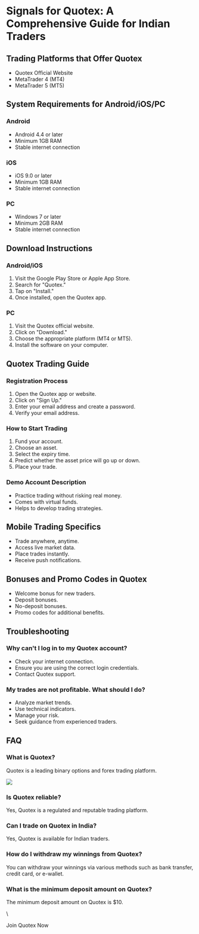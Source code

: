 # Signals for Quotex: A Comprehensive Guide for Indian Traders

## Trading Platforms that Offer Quotex

-   Quotex Official Website
-   MetaTrader 4 (MT4)
-   MetaTrader 5 (MT5)

## System Requirements for Android/iOS/PC

### Android

-   Android 4.4 or later
-   Minimum 1GB RAM
-   Stable internet connection

### iOS

-   iOS 9.0 or later
-   Minimum 1GB RAM
-   Stable internet connection

### PC

-   Windows 7 or later
-   Minimum 2GB RAM
-   Stable internet connection

## Download Instructions

### Android/iOS

1.  Visit the Google Play Store or Apple App Store.
2.  Search for "Quotex."
3.  Tap on "Install."
4.  Once installed, open the Quotex app.

### PC

1.  Visit the Quotex official website.
2.  Click on "Download."
3.  Choose the appropriate platform (MT4 or MT5).
4.  Install the software on your computer.

## Quotex Trading Guide

### Registration Process

1.  Open the Quotex app or website.
2.  Click on "Sign Up."
3.  Enter your email address and create a password.
4.  Verify your email address.

### How to Start Trading

1.  Fund your account.
2.  Choose an asset.
3.  Select the expiry time.
4.  Predict whether the asset price will go up or down.
5.  Place your trade.

### Demo Account Description

-   Practice trading without risking real money.
-   Comes with virtual funds.
-   Helps to develop trading strategies.

## Mobile Trading Specifics

-   Trade anywhere, anytime.
-   Access live market data.
-   Place trades instantly.
-   Receive push notifications.

## Bonuses and Promo Codes in Quotex

-   Welcome bonus for new traders.
-   Deposit bonuses.
-   No-deposit bonuses.
-   Promo codes for additional benefits.

## Troubleshooting

### Why can\'t I log in to my Quotex account?

-   Check your internet connection.
-   Ensure you are using the correct login credentials.
-   Contact Quotex support.

### My trades are not profitable. What should I do?

-   Analyze market trends.
-   Use technical indicators.
-   Manage your risk.
-   Seek guidance from experienced traders.

## FAQ

### What is Quotex?

Quotex is a leading binary options and forex trading platform.

[![](https://static.quotex.io/files/4_en/300_250.jpg)](https://traff.sbs/brokerqxlid)

### Is Quotex reliable?

Yes, Quotex is a regulated and reputable trading platform.

### Can I trade on Quotex in India?

Yes, Quotex is available for Indian traders.

### How do I withdraw my winnings from Quotex?

You can withdraw your winnings via various methods such as bank
transfer, credit card, or e-wallet.

### What is the minimum deposit amount on Quotex?

The minimum deposit amount on Quotex is \$10.

\

Join Quotex Now

